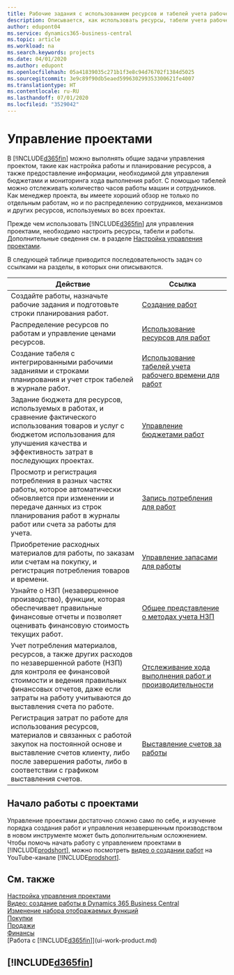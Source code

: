 ```yaml
---
title: Рабочие задания с использованием ресурсов и табелей учета рабочего времени | Документация Майкрософт
description: Описывается, как использовать ресурсы, табели учета рабочего времени и работы для управления проектами.
author: edupont04
ms.service: dynamics365-business-central
ms.topic: article
ms.workload: na
ms.search.keywords: projects
ms.date: 04/01/2020
ms.author: edupont
ms.openlocfilehash: 05a41839035c271b1f3e8c94d76702f1384d5025
ms.sourcegitcommit: 3e9c89f90db5eaed599630299353300621fe4007
ms.translationtype: HT
ms.contentlocale: ru-RU
ms.lasthandoff: 07/01/2020
ms.locfileid: "3529042"
---
```

# <a name="project-management"></a>Управление проектами
В [!INCLUDE[d365fin](includes/d365fin_md.md)] можно выполнять общие задачи управления проектом, такие как настройка работы и планирование ресурсов, а также предоставление информации, необходимой для управления бюджетами и мониторинга хода выполнения работ. С помощью табелей можно отслеживать количество часов работы машин и сотрудников. Как менеджер проекта, вы имеете хороший обзор не только по отдельным работам, но и по распределению сотрудников, механизмов и других ресурсов, используемых во всех проектах.

Прежде чем использовать [!INCLUDE[d365fin](includes/d365fin_md.md)] для управления проектами, необходимо настроить ресурсы, табели и работы. Дополнительные сведения см. в разделе [Настройка управления проектами](projects-setup-projects.md).  

В следующей таблице приводится последовательность задач со ссылками на разделы, в которых они описываются.

| Действие | Ссылка |
| --- | --- |
| Создайте работы, назначьте рабочие задания и подготовьте строки планирования работ. |[Создание работ](projects-how-create-jobs.md) |
| Распределение ресурсов по работам и управление ценами ресурсов. |[Использование ресурсов для работ](projects-how-use-resources.md) |
| Создание табеля с интегрированными рабочими заданиями и строками планирования и учет строк табелей в журнале работ. |[Использование табелей учета рабочего времени для работ](projects-how-use-time-sheets.md) |
| Задание бюджета для ресурсов, используемых в работах, и сравнение фактического использования товаров и услуг с бюджетом использования для улучшения качества и эффективность затрат в последующих проектах. |[Управление бюджетами работ](projects-how-manage-budgets.md) |
| Просмотр и регистрация потребления в разных частях работы, которое автоматически обновляется при изменении и передаче данных из строк планирования работ в журналы работ или счета за работы для учета. |[Запись потребления для работ](projects-how-record-job-usage.md) |
| Приобретение расходных материалов для работы, по заказам или счетам на покупку, и регистрация потребления товаров и времени. |[Управление запасами для работы](projects-how-manage-project-supplies.md) |
| Узнайте о НЗП (незавершенное производство), функции, которая обеспечивает правильные финансовые отчеты и позволяет оценивать финансовую стоимость текущих работ. |[Общее представление о методах учета НЗП](projects-understanding-wip.md) |
| Учет потребления материалов, ресурсов, а также других расходов по незавершенной работе (НЗП) для контроля ее финансовой стоимости и ведения правильных финансовых отчетов, даже если затраты на работу учитываются до выставления счета по работе. |[Отслеживание хода выполнения работ и производительности](projects-how-monitor-progress-performance.md) |
| Регистрация затрат по работе для использования ресурсов, материалов и связанных с работой закупок на постоянной основе и выставление счетов клиенту, либо после завершения работы, либо в соответствии с графиком выставления счетов. |[Выставление счетов за работы](projects-how-invoice-jobs.md) |

## <a name="get-started-with-projects"></a>Начало работы с проектами

Управление проектами достаточно сложно само по себе, и изучение порядка создания работ и управления незавершенным производством в новом инструменте может быть дополнительным осложнением. Чтобы помочь начать работу с управлением проектами в [!INCLUDE[prodshort](includes/prodshort.md)], можно посмотреть [видео о создании работ](https://www.youtube.com/watch?v=VqaPWr7BWmw) на YouTube-канале [!INCLUDE[prodshort](includes/prodshort.md)].  

## <a name="see-also"></a>См. также

[Настройка управления проектами](projects-setup-projects.md)  
[Видео: создание работы в Dynamics 365 Business Central](https://www.youtube.com/watch?v=VqaPWr7BWmw)  
[Изменение набора отображаемых функций](ui-experiences.md)  
[Покупки](purchasing-manage-purchasing.md)  
[Продажи](sales-manage-sales.md)  
[Финансы](finance.md)  
[Работа с [!INCLUDE[d365fin](includes/d365fin_md.md)]](ui-work-product.md)  

## [!INCLUDE[d365fin](includes/free_trial_md.md)]  
